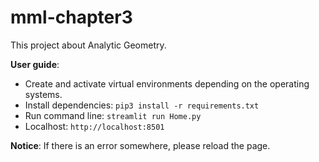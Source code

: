 # mml-chapter3
This project about Analytic Geometry.

**User guide**:
- Create and activate virtual environments depending on the operating systems.
- Install dependencies: `pip3 install -r requirements.txt`
- Run command line: `streamlit run Home.py`
- Localhost: `http://localhost:8501`

**Notice**: If there is an error somewhere, please reload the page.